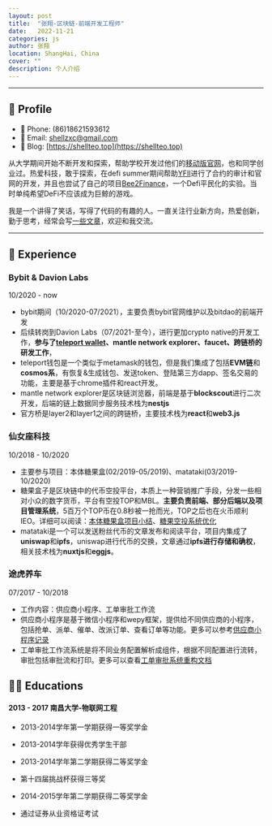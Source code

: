 ```yaml
---
layout: post
title:  "张翔-区块链-前端开发工程师"
date:   2022-11-21
categories: js
author: 张翔
location: ShangHai, China
cover: ""
description: 个人介绍
---
```

---

## 👤 Profile

- 📱 Phone: (86)18621593612
- 📧 Email: shellzxc@gmail.com
- 📝 Blog: [https://shellteo.top](https://shellteo.top) 


从大学期间开始不断开发和探索，帮助学校开发过他们的[移动版官网](http://wap.ncu.edu.cn/)，也和同学创业过。热爱科技，敢于探索，在defi summer期间帮助[YFII](https://dfi.money/)进行了合约的审计和官网的开发，并且也尝试了自己的项目[Bee2Finance](https://medium.com/@bee2.finance/bee2-finance-an-experiment-using-quadratic-mining-d4bcced702e2)，一个Defi平民化的实验。当时单纯希望DeFi不应该成为巨鲸的游戏。

我是一个讲得了笑话，写得了代码的有趣的人。一直关注行业新方向，热爱创新，勤于思考，经常会写[一些文章](https://shellteo.top)，欢迎和我交流。


---

## 💼 Experience
### Bybit & Davion Labs
10/2020 - now
- bybit期间（10/2020-07/2021），主要负责bybit官网维护以及bitdao的前端开发
- 后续转岗到Davion Labs（07/2021-至今），进行更加crypto native的开发工作，**参与了[teleport wallet](https://chrome.google.com/webstore/detail/teleport-wallet/gkeelndblnomfmjnophbhfhcjbcnemka)、mantle network explorer、faucet、跨链桥的研发工作**，
- teleport钱包是一个类似于metamask的钱包，但是我们集成了包括**EVM链**和**cosmos系**，有恢复&生成钱包、发送token、登陆第三方dapp、签名交易的功能，主要是基于chrome插件和react开发。
- mantle network explorer是区块链浏览器，前端是基于**blockscout**进行二次开发，后端的链上数据同步服务技术栈为**nestjs**
- 官方桥是layer2和layer1之间的跨链桥，主要技术栈为**react**和**web3.js**

### 仙女座科技
10/2018 - 10/2020

- 主要参与项目：本体糖果盒(02/2019-05/2019)、matataki(03/2019-10/2020)
- 糖果盒子是区块链中的代币空投平台，本质上一种营销推广手段，分发一些相对小众的数字货币，平台有空投TOP和MBL。**主要负责前端、部分后端以及项目管理系统**，5百万个TOP币在0.8秒被一抢而光，TOP之后也在火币顺利IEO。详细可以阅读：[本体糖果盒项目小结](https://shellteo.top/candybox/)、[糖果空投系统优化](https://shellteo.top/candybox2/)
- matataki是一个可以发送粉丝代币的文章发布和阅读平台，项目内集成了**uniswap**和**ipfs**，uniswap进行代币的交换，文章通过**ipfs进行存储和确权**，相关技术栈为**nuxtjs**和**eggjs**。

### 途虎养车
07/2017 - 10/2018
- 工作内容：供应商小程序、工单审批工作流
- 供应商小程序是基于微信小程序和wepy框架，提供给不同供应商的小程序，包括抢单、派单、催单、改派订单、查看订单等功能。更多可以参考[供应商小程序记录](https://shellteo.top/supplier-miniprogram/)
- 工单审批工作流系统是将不同业务配置解析成组件，根据不同配置进行流转，审批包括审批流和打印。更多可以查看[工单审批系统重构文档](https://shellteo.top/system-reconstruction/)

## 👨‍🎓 Educations
#### 2013 - 2017 南昌大学-物联网工程

- 2013-2014学年第一学期获得一等奖学金

- 2013-2014学年获得优秀学生干部

- 2013-2014学年第二学期获得二等奖学金

- 第十四届挑战杯获得三等奖

- 2014-2015学年第二学期获得二等奖学金

- 通过证券从业资格证考试

